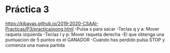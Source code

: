 # Práctica 3
https://kjbayas.github.io/2019-2020-CSAAI-Practicas/P3/practica/pong.html
-Pulsa s para sacar
-Teclas q y a: Mover raqueta izquierda
-Teclas l y p: Mover raqueta derecha
-El que obtenga una puntuacion de 5 puntos es el GANADOR
-Cuando has perdido pulsa STOP y comienza una nueva partida
